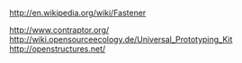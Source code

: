 http://en.wikipedia.org/wiki/Fastener

http://www.contraptor.org/
http://wiki.opensourceecology.de/Universal_Prototyping_Kit
http://openstructures.net/
